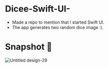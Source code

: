 # Dicee-Swift-UI-
* Made a repo to mention that I started Swift UI. 
* The app generates two random dice image :).

# Snapshot 📸

![Untitled design-29](https://user-images.githubusercontent.com/56252259/90224753-ca785600-de2d-11ea-94bc-b242adb3f9fa.png)
